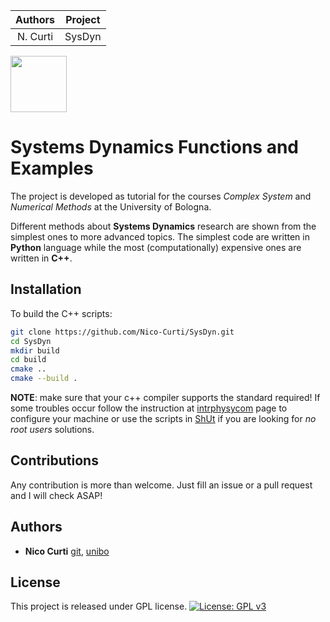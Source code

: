 | **Authors**  | **Project** |
|:------------:|:-----------:|
|   N. Curti   |   SysDyn    |

<a href="https://github.com/physycom">
<div class="image">
<img src="https://cdn.rawgit.com/physycom/templates/697b327d/logo_unibo.png" width="90" height="90">
</div>
</a>

# Systems Dynamics Functions and Examples

The project is developed as tutorial for the courses *Complex System* and *Numerical Methods* at the University of Bologna.

Different methods about **Systems Dynamics** research are shown from the simplest ones to more advanced topics. The simplest code are written in **Python** language while the most (computationally) expensive ones are written in **C++**.

## Installation

To build the C++ scripts:

```bash
git clone https://github.com/Nico-Curti/SysDyn.git
cd SysDyn
mkdir build
cd build
cmake ..
cmake --build .
```

**NOTE**: make sure that your c++ compiler supports the standard required! If some troubles occur follow the instruction at [intrphysycom](https://github.com/physycom/intrphysycom) page to configure your machine or use the scripts in [ShUt](https:://github.com//Nico-Curti/shut) if you are looking for *no root users* solutions.

## Contributions

Any contribution is more than welcome. Just fill an issue or a pull request and I will check ASAP!

## Authors

* **Nico Curti** [git](https://github.com/Nico-Curti), [unibo](https://www.unibo.it/sitoweb/nico.curti2)

## License

This project is released under GPL license. [![License: GPL v3](https://img.shields.io/badge/License-GPL%20v3-blue.svg)](https://github.com/Nico-Curti/SysDyn/blob/master/LICENSE)
